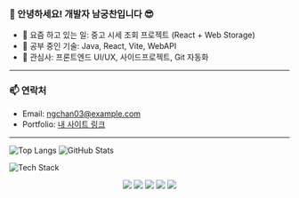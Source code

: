 ### 👋 안녕하세요! 개발자 남궁찬입니다 😎

- 🔭 요즘 하고 있는 일: 중고 시세 조회 프로젝트 (React + Web Storage)
- 🌱 공부 중인 기술: Java, React, Vite, WebAPI
- 🧠 관심사: 프론트엔드 UI/UX, 사이드프로젝트, Git 자동화

---

### 📫 연락처
- Email: ngchan03@example.com
- Portfolio: [내 사이트 링크](https://example.com)

---

![Top Langs](https://github-readme-stats.vercel.app/api/top-langs/?username=ngchan03&layout=compact)
![GitHub Stats](https://github-readme-stats.vercel.app/api?username=ngchan03&show_icons=true)

![Tech Stack](https://img.shields.io/badge/React-blue?logo=React)
<p align="center">
  <img src="https://img.shields.io/badge/Java-007396?style=for-the-badge&logo=java&logoColor=white"/>
  <img src="https://img.shields.io/badge/React-61DAFB?style=for-the-badge&logo=react&logoColor=black"/>
  <img src="https://img.shields.io/badge/Vite-646CFF?style=for-the-badge&logo=vite&logoColor=white"/>
  <img src="https://img.shields.io/badge/Git-F05032?style=for-the-badge&logo=git&logoColor=white"/>
  <img src="https://img.shields.io/badge/CSS3-1572B6?style=for-the-badge&logo=css3&logoColor=white"/>
</p>
